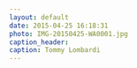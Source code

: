 ```yaml
---
layout: default
date: 2015-04-25 16:18:31
photo: IMG-20150425-WA0001.jpg
caption_header:  
caption: Tommy Lombardi
---
```

